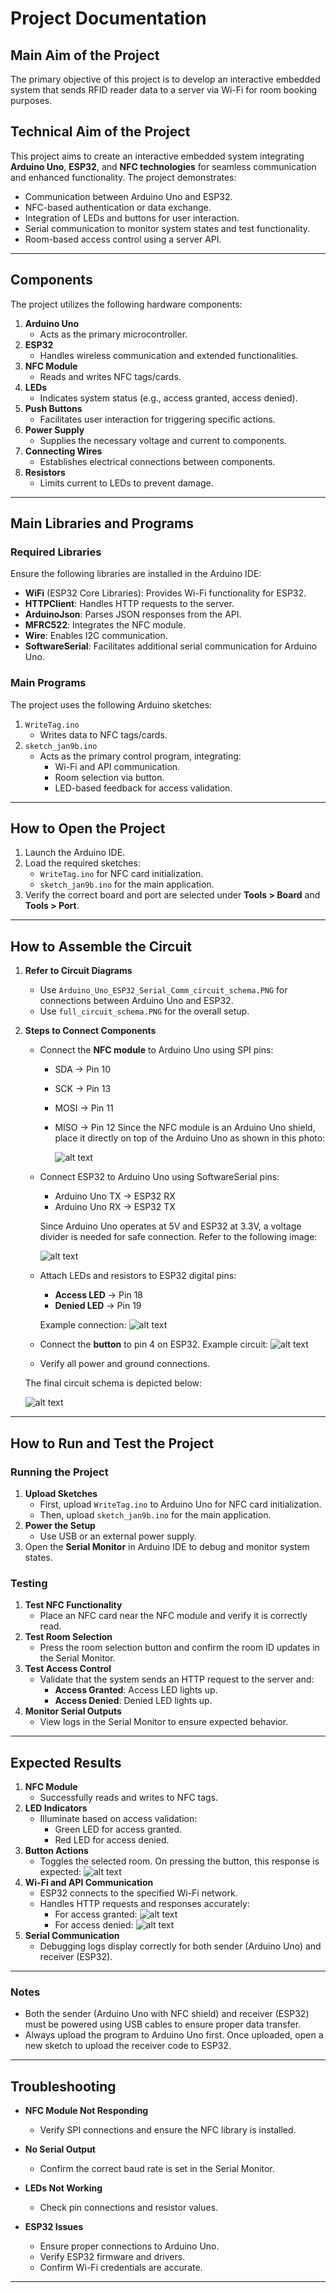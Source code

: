 # Project Documentation

## Main Aim of the Project
The primary objective of this project is to develop an interactive embedded system that sends RFID reader data to a server via Wi-Fi for room booking purposes.

## Technical Aim of the Project
This project aims to create an interactive embedded system integrating **Arduino Uno**, **ESP32**, and **NFC technologies** for seamless communication and enhanced functionality. The project demonstrates:

- Communication between Arduino Uno and ESP32.
- NFC-based authentication or data exchange.
- Integration of LEDs and buttons for user interaction.
- Serial communication to monitor system states and test functionality.
- Room-based access control using a server API.

---

## Components
The project utilizes the following hardware components:

1. **Arduino Uno**
   - Acts as the primary microcontroller.
2. **ESP32**
   - Handles wireless communication and extended functionalities.
3. **NFC Module**
   - Reads and writes NFC tags/cards.
4. **LEDs**
   - Indicates system status (e.g., access granted, access denied).
5. **Push Buttons**
   - Facilitates user interaction for triggering specific actions.
6. **Power Supply**
   - Supplies the necessary voltage and current to components.
7. **Connecting Wires**
   - Establishes electrical connections between components.
8. **Resistors**
   - Limits current to LEDs to prevent damage.

---

## Main Libraries and Programs

### Required Libraries
Ensure the following libraries are installed in the Arduino IDE:

- **WiFi** (ESP32 Core Libraries): Provides Wi-Fi functionality for ESP32.
- **HTTPClient**: Handles HTTP requests to the server.
- **ArduinoJson**: Parses JSON responses from the API.
- **MFRC522**: Integrates the NFC module.
- **Wire**: Enables I2C communication.
- **SoftwareSerial**: Facilitates additional serial communication for Arduino Uno.

### Main Programs

The project uses the following Arduino sketches:

1. `WriteTag.ino`
   - Writes data to NFC tags/cards.
2. `sketch_jan9b.ino`
   - Acts as the primary control program, integrating:
     - Wi-Fi and API communication.
     - Room selection via button.
     - LED-based feedback for access validation.

---

## How to Open the Project

1. Launch the Arduino IDE.
2. Load the required sketches:
   - `WriteTag.ino` for NFC card initialization.
   - `sketch_jan9b.ino` for the main application.
3. Verify the correct board and port are selected under **Tools > Board** and **Tools > Port**.

---

## How to Assemble the Circuit

1. **Refer to Circuit Diagrams**
   - Use `Arduino_Uno_ESP32_Serial_Comm_circuit_schema.PNG` for connections between Arduino Uno and ESP32.
   - Use `full_circuit_schema.PNG` for the overall setup.
2. **Steps to Connect Components**
   - Connect the **NFC module** to Arduino Uno using SPI pins:
     - SDA -> Pin 10
     - SCK -> Pin 13
     - MOSI -> Pin 11
     - MISO -> Pin 12
     Since the NFC module is an Arduino Uno shield, place it directly on top of the Arduino Uno as shown in this photo:

       ![alt text](images/ArduinoUno_NFC.jpg)

   - Connect ESP32 to Arduino Uno using SoftwareSerial pins:
     - Arduino Uno TX -> ESP32 RX
     - Arduino Uno RX -> ESP32 TX

     Since Arduino Uno operates at 5V and ESP32 at 3.3V, a voltage divider is needed for safe connection. Refer to the following image:

     ![alt text](<Circuit design/Arduino_Uno_ESP32_Serial_Comm_circuit_schema.PNG>)

   - Attach LEDs and resistors to ESP32 digital pins:
     - **Access LED** -> Pin 18
     - **Denied LED** -> Pin 19

     Example connection:
     ![alt text](images/LEDS.jpg)

   - Connect the **button** to pin 4 on ESP32. Example circuit:
     ![alt text](images/Button_Schema.png)

   - Verify all power and ground connections.

   The final circuit schema is depicted below:

   ![alt text](<Circuit design/full_circuit_schema.PNG>)

---

## How to Run and Test the Project

### Running the Project
1. **Upload Sketches**
   - First, upload `WriteTag.ino` to Arduino Uno for NFC card initialization.
   - Then, upload `sketch_jan9b.ino` for the main application.
2. **Power the Setup**
   - Use USB or an external power supply.
3. Open the **Serial Monitor** in Arduino IDE to debug and monitor system states.

### Testing
1. **Test NFC Functionality**
   - Place an NFC card near the NFC module and verify it is correctly read.
2. **Test Room Selection**
   - Press the room selection button and confirm the room ID updates in the Serial Monitor.
3. **Test Access Control**
   - Validate that the system sends an HTTP request to the server and:
     - **Access Granted**: Access LED lights up.
     - **Access Denied**: Denied LED lights up.
4. **Monitor Serial Outputs**
   - View logs in the Serial Monitor to ensure expected behavior.

---

## Expected Results

1. **NFC Module**
   - Successfully reads and writes to NFC tags.
2. **LED Indicators**
   - Illuminate based on access validation:
     - Green LED for access granted.
     - Red LED for access denied.
3. **Button Actions**
   - Toggles the selected room. On pressing the button, this response is expected:
     ![alt text](images/Serial_Monitor3.png)
4. **Wi-Fi and API Communication**
   - ESP32 connects to the specified Wi-Fi network.
   - Handles HTTP requests and responses accurately:
     - For access granted:
       ![alt text](images/Serial_Monitor1.png)
     - For access denied:
       ![alt text](images/Serial_Monitor2.png)
5. **Serial Communication**
   - Debugging logs display correctly for both sender (Arduino Uno) and receiver (ESP32).

---

### Notes
- Both the sender (Arduino Uno with NFC shield) and receiver (ESP32) must be powered using USB cables to ensure proper data transfer.
- Always upload the program to Arduino Uno first. Once uploaded, open a new sketch to upload the receiver code to ESP32.

---

## Troubleshooting

- **NFC Module Not Responding**
  - Verify SPI connections and ensure the NFC library is installed.

- **No Serial Output**
  - Confirm the correct baud rate is set in the Serial Monitor.

- **LEDs Not Working**
  - Check pin connections and resistor values.

- **ESP32 Issues**
  - Ensure proper connections to Arduino Uno.
  - Verify ESP32 firmware and drivers.
  - Confirm Wi-Fi credentials are accurate.

---

